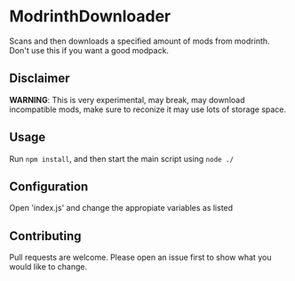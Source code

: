 # ModrinthDownloader
Scans and then downloads a specified amount of mods from modrinth. Don't use this if you want a good modpack.

## Disclaimer
**WARNING**: This is very experimental, may break, may download incompatible mods, make sure to reconize it may use lots of storage space.

## Usage
Run `npm install`, and then start the main script using `node ./`

## Configuration
Open 'index.js' and change the appropiate variables as listed

## Contributing
Pull requests are welcome. Please open an issue first to show what you would like to change.
